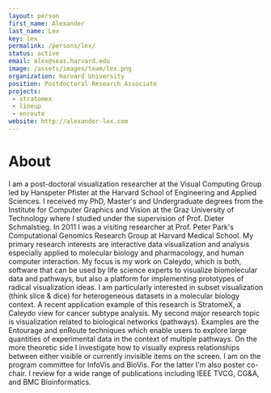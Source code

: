 ```yaml
---
layout: person
first_name: Alexander
last_name: Lex
key: lex
permalink: /persons/lex/
status: active
email: alex@seas.harvard.edu
image: /assets/images/team/lex.png
organization: Harvard University
position: Postdoctoral Research Associate
projects: 
 - stratomex
 - lineup
 - enroute
website: http://alexander-lex.com
---
```


# About

I am a post-doctoral visualization researcher at the Visual Computing Group led by Hanspeter Pfister at the Harvard School of Engineering and Applied Sciences. I received my PhD, Master's and Undergraduate degrees from the Institute for Computer Graphics and Vision at the Graz University of Technology where I studied under the supervision of Prof. Dieter Schmalstieg. In 2011 I was a visiting researcher at Prof. Peter Park's Computational Genomics Research Group at Harvard Medical School.
My primary research interests are interactive data visualization and analysis especially applied to molecular biology and pharmacology, and human computer interaction. My focus is my work on Caleydo, which is both, software that can be used by life science experts to visualize biomolecular data and pathways, but also a platform for implementing prototypes of radical visualization ideas.
I am particularly interested in subset visualization (think slice & dice) for heterogeneous datasets in a molecular biology context. A recent application example of this research is StratomeX, a Caleydo view for cancer subtype analysis.
My second major research topic is visualization related to biological networks (pathways). Examples are the Entourage and enRoute techniques which enable users to explore large quantities of experimental data in the context of multiple pathways.
On the more theoretic side I investigate how to visually express relationships between either visible or currently invisible items on the screen.
I am on the program committee for InfoVis and BioVis. For the latter I'm also poster co-chair. I review for a wide range of publications including IEEE TVCG, CG&A, and BMC Bioinformatics.